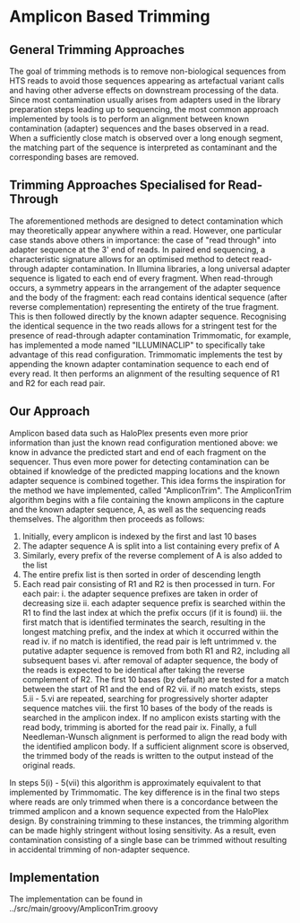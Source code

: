 # Amplicon Based Trimming

## General Trimming Approaches

The goal of trimming methods is to remove non-biological sequences from HTS
reads to avoid those sequences appearing as artefactual variant calls and
having other adverse effects on downstream processing of the data. Since most
contamination usually arises from adapters used in the library preparation
steps leading up to sequencing, the most common approach implemented by tools
is to perform an alignment between known contamination (adapter) sequences and
the bases observed in a read. When a sufficiently close match is observed over
a long enough segment, the matching part of the sequence is interpreted as
contaminant and the corresponding bases are removed. 

## Trimming Approaches Specialised for Read-Through

The aforementioned methods are designed to detect contamination which may
theoretically appear anywhere within a read. However, one particular case
stands above others in importance: the case of "read through" into adapter
sequence at the 3' end of reads. In paired end sequencing, a characteristic
signature allows for an optimised method to detect read-through adapter
contamination. In Illumina libraries, a long universal adapter sequence is
ligated to each end of every fragment. When read-through occurs, a symmetry
appears in the arrangement of the adapter sequence and the body of the
fragment: each read contains identical sequence (after reverse complementation)
representing the entirety of the true fragment. This is then followed directly
by the known adapter sequence.  Recognising the identical sequence in the two
reads allows for a stringent test for the presence of read-through adapter
contamination Trimmomatic, for example, has implemented a mode named
"ILLUMINACLIP" to specifically take advantage of this read configuration.
Trimmomatic implements the test by appending the known adapter contamination
sequence to each end of every read.  It then performs an alignment of the
resulting sequence of R1 and R2 for each read pair. 

## Our Approach

Amplicon based data such as HaloPlex presents even more prior information than
just the known read configuration mentioned above: we know in advance the
predicted start and end of each fragment on the sequencer. Thus even more power
for detecting contamination can be obtained if knowledge of the predicted
mapping locations and the known adapter sequence is combined together. This
idea forms the inspiration for the method we have implemented, called
"AmpliconTrim".  The AmpliconTrim algorithm begins with a file containing the
known amplicons in the capture and the known adapter sequence, A, as well as
the sequencing reads themselves. The algorithm then proceeds as follows:

 1. Initially, every amplicon is indexed by the first and last 10 bases
 2. The adapter sequence A is split into a list containing every prefix of A
 3. Similarly, every prefix of the reverse complement of A is also added to the list
 4. The entire prefix list is then sorted in order of descending length
 5. Each read pair consisting of R1 and R2 is then processed in turn. For each pair:
  i.   the adapter sequence prefixes are taken in order of decreasing size
  ii.  each adapter sequence prefix is searched within the R1 to find the last index at which 
         the prefix occurs (if it is found)
  iii. the first match that is identified terminates the search, resulting in the longest matching
         prefix, and the index at which it occurred within the read
  iv.  if no match is identified, the read pair is left untrimmed
  v.   the putative adapter sequence is removed from both R1 and R2, including all subsequent bases
  vi.  after removal of adapter sequence, the body of the reads is expected to be identical 
         after taking the reverse complement of R2. The first 10 bases (by default) are tested for a
         match between the start of R1 and the end of R2
  vii. if no match exists, steps 5.ii - 5.vi are repeated, searching for progressively shorter
         adapter sequence matches
  viii. the first 10 bases of the body of the reads is searched in the amplicon index. If no amplicon
          exists starting with the read body, trimming is aborted for the read pair
  ix.  Finally, a full Needleman-Wunsch alignment is performed to align the read body with the
         identified amplicon body. If a sufficient alignment score is observed, the trimmed body of the 
         reads is written to the output instead of the original reads.

In steps 5(i) - 5(vii) this algorithm is approximately equivalent to that
implemented by Trimmomatic. The key difference is in the final two steps where
reads are only trimmed when there is a concordance between the trimmed amplicon
and a known sequence expected from the HaloPlex design.  By constraining
trimming to these instances, the trimming algorithm can be made highly
stringent without losing sensitivity. As a result, even contamination
consisting of a single base can be trimmed without resulting in accidental
trimming of non-adapter sequence. 

## Implementation

The implementation can be found in ../src/main/groovy/AmpliconTrim.groovy

